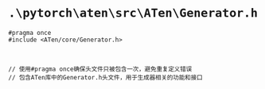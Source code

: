 # `.\pytorch\aten\src\ATen\Generator.h`

```
#pragma once
#include <ATen/core/Generator.h>



// 使用#pragma once确保头文件只被包含一次，避免重复定义错误
// 包含ATen库中的Generator.h头文件，用于生成器相关的功能和接口
```